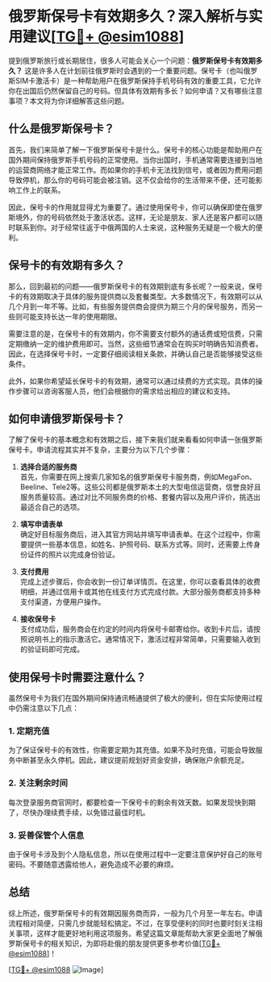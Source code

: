 # 俄罗斯保号卡有效期多久？深入解析与实用建议[[TG💪+ @esim1088](https://t.me/s/esim1088)]

提到俄罗斯旅行或长期居住，很多人可能会关心一个问题：**俄罗斯保号卡有效期多久？** 这是许多人在计划前往俄罗斯时会遇到的一个重要问题。保号卡（也叫俄罗斯SIM卡激活卡）是一种帮助用户在俄罗斯保持手机号码有效的重要工具，它允许你在出国后仍然保留自己的号码。但具体有效期有多长？如何申请？又有哪些注意事项？本文将为你详细解答这些问题。

## 什么是俄罗斯保号卡？

首先，我们来简单了解一下俄罗斯保号卡是什么。保号卡的核心功能是帮助用户在国外期间保持俄罗斯手机号码的正常使用。当你出国时，手机通常需要连接到当地的运营商网络才能正常工作。而如果你的手机卡无法找到信号，或者因为费用问题导致停机，那么你的号码可能会被注销。这不仅会给你的生活带来不便，还可能影响工作上的联系。

因此，保号卡的作用就显得尤为重要了。通过使用保号卡，你可以确保即使在俄罗斯境外，你的号码依然处于激活状态。这样，无论是朋友、家人还是客户都可以随时联系到你。对于经常往返于中俄两国的人士来说，这种服务无疑是一个极大的便利。

## 保号卡的有效期有多久？

那么，回到最初的问题——俄罗斯保号卡的有效期到底有多长呢？一般来说，保号卡的有效期取决于具体的服务提供商以及套餐类型。大多数情况下，有效期可以从几个月到一年不等。比如，有些服务提供商会提供为期三个月的保号服务，而另一些则可能支持长达一年的使用期限。

需要注意的是，在保号卡的有效期内，你不需要支付额外的通话费或短信费，只需定期缴纳一定的维护费用即可。当然，这些细节通常会在购买时明确告知消费者。因此，在选择保号卡时，一定要仔细阅读相关条款，并确认自己是否能够接受这些条件。

此外，如果你希望延长保号卡的有效期，通常可以通过续费的方式实现。具体的操作步骤可以咨询客服人员，他们会根据你的需求给出相应的建议和支持。

## 如何申请俄罗斯保号卡？

了解了保号卡的基本概念和有效期之后，接下来我们就来看看如何申请一张俄罗斯保号卡。申请流程其实并不复杂，主要分为以下几个步骤：

1. **选择合适的服务商**  
   首先，你需要在网上搜索几家知名的俄罗斯保号卡服务商，例如MegaFon、Beeline、Tele2等。这些公司都是俄罗斯本土的大型电信运营商，信誉良好且服务质量较高。通过对比不同服务商的价格、套餐内容以及用户评价，挑选出最适合自己的选项。

2. **填写申请表单**  
   确定好目标服务商后，进入其官方网站并填写申请表单。在这个过程中，你需要提供一些基本信息，如姓名、护照号码、联系方式等。同时，还需要上传身份证件的照片以完成身份验证。

3. **支付费用**  
   完成上述步骤后，你会收到一份订单详情页。在这里，你可以查看具体的收费明细，并通过信用卡或其他在线支付方式完成付款。大部分服务商都支持多种支付渠道，方便用户操作。

4. **接收保号卡**  
   支付成功后，服务商会在约定的时间内将保号卡邮寄给你。收到卡片后，请按照说明书上的指示激活它。通常情况下，激活过程非常简单，只需要输入收到的验证码即可完成。

## 使用保号卡时需要注意什么？

虽然保号卡为我们在国外期间保持通讯畅通提供了极大的便利，但在实际使用过程中仍需注意以下几点：

### 1. 定期充值
为了保证保号卡的有效性，你需要定期为其充值。如果不及时充值，可能会导致服务中断甚至永久停机。因此，建议提前规划好资金安排，确保账户余额充足。

### 2. 关注剩余时间
每次登录服务商官网时，都要检查一下保号卡的剩余有效天数。如果发现快到期了，尽快办理续费手续，以免错过最佳时机。

### 3. 妥善保管个人信息
由于保号卡涉及到个人隐私信息，所以在使用过程中一定要注意保护好自己的账号密码。不要随意透露给他人，避免造成不必要的麻烦。

## 总结

综上所述，俄罗斯保号卡的有效期因服务商而异，一般为几个月至一年左右。申请流程相对简便，只需几步就能轻松搞定。不过，在享受便利的同时也要时刻关注相关事项，这样才能更好地利用这项服务。希望这篇文章能帮助大家更全面地了解俄罗斯保号卡的相关知识，为即将赴俄的朋友提供更多参考价值[[TG💪+ @esim1088](https://t.me/s/esim1088)]！

[[TG💪+ @esim1088](https://t.me/s/esim1088) ![Image](https://i.postimg.cc/4NQfJmqS/Snipaste-2025-05-13-00-14-12.png)]